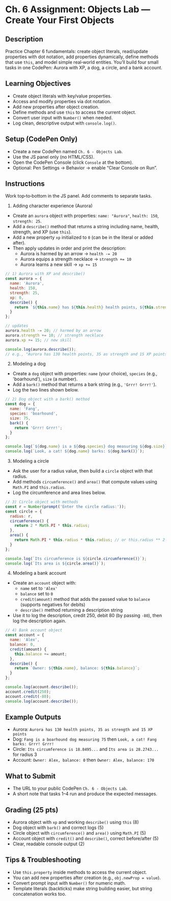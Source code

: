 # Ch. 6 Assignment: Objects Lab — Create Your First Objects

## Description

Practice Chapter 6 fundamentals: create object literals, read/update properties with dot notation, add properties dynamically, define methods that use `this`, and model simple real‑world entities. You’ll build four small tasks in one CodePen: Aurora with XP, a dog, a circle, and a bank account.

## Learning Objectives

- Create object literals with key/value properties.
- Access and modify properties via dot notation.
- Add new properties after object creation.
- Define methods and use `this` to access the current object.
- Convert user input with `Number()` when needed.
- Log clean, descriptive output with `console.log()`.

## Setup (CodePen Only)

- Create a new CodePen named `Ch. 6 - Objects Lab`.
- Use the JS panel only (no HTML/CSS).
- Open the CodePen Console (click `Console` at the bottom).
- Optional: Pen Settings → Behavior → enable “Clear Console on Run”.

## Instructions

Work top‑to‑bottom in the JS panel. Add comments to separate tasks.

1) Adding character experience (Aurora)
- Create an `aurora` object with properties: `name: "Aurora"`, `health: 150`, `strength: 25`.
- Add a `describe()` method that returns a string including name, health, strength, and XP (use `this`).
- Add a new property `xp` initialized to `0` (can be in the literal or added after).
- Then apply updates in order and print the description:
  - Aurora is harmed by an arrow → `health -= 20`
  - Aurora equips a strength necklace → `strength += 10`
  - Aurora learns a new skill → `xp += 15`

```js
// 1) Aurora with XP and describe()
const aurora = {
  name: 'Aurora',
  health: 150,
  strength: 25,
  xp: 0,
  describe() {
    return `${this.name} has ${this.health} health points, ${this.strength} as strength and ${this.xp} XP points`;
  }
};

// updates
aurora.health -= 20; // harmed by an arrow
aurora.strength += 10; // strength necklace
aurora.xp += 15; // new skill

console.log(aurora.describe());
// e.g., "Aurora has 130 health points, 35 as strength and 15 XP points"
```

2) Modeling a dog
- Create a `dog` object with properties: `name` (your choice), `species` (e.g., 'boarhound'), `size` (a number).
- Add a `bark()` method that returns a bark string (e.g., `'Grrr! Grrr!'`).
- Log the two lines shown below.

```js
// 2) Dog object with a bark() method
const dog = {
  name: 'Fang',
  species: 'boarhound',
  size: 75,
  bark() {
    return 'Grrr! Grrr!';
  }
};

console.log(`${dog.name} is a ${dog.species} dog measuring ${dog.size}`);
console.log(`Look, a cat! ${dog.name} barks: ${dog.bark()}`);
```

3) Modeling a circle
- Ask the user for a radius value, then build a `circle` object with that radius.
- Add methods `circumference()` and `area()` that compute values using `Math.PI` and `this.radius`.
- Log the circumference and area lines below.

```js
// 3) Circle object with methods
const r = Number(prompt('Enter the circle radius:'));
const circle = {
  radius: r,
  circumference() {
    return 2 * Math.PI * this.radius;
  },
  area() {
    return Math.PI * this.radius * this.radius; // or this.radius ** 2
  }
};

console.log(`Its circumference is ${circle.circumference()}`);
console.log(`Its area is ${circle.area()}`);
```

4) Modeling a bank account
- Create an `account` object with:
  - `name` set to `'Alex'`
  - `balance` set to `0`
  - `credit(amount)` method that adds the passed value to `balance` (supports negatives for debits)
  - `describe()` method returning a description string
- Use it to log the description, credit 250, debit 80 (by passing `-80`), then log the description again.

```js
// 4) Bank account object
const account = {
  name: 'Alex',
  balance: 0,
  credit(amount) {
    this.balance += amount;
  },
  describe() {
    return `Owner: ${this.name}, balance: ${this.balance}`;
  }
};

console.log(account.describe());
account.credit(250);
account.credit(-80);
console.log(account.describe());
```

## Example Outputs

- Aurora: `Aurora has 130 health points, 35 as strength and 15 XP points`
- Dog: `Fang is a boarhound dog measuring 75` then `Look, a cat! Fang barks: Grrr! Grrr!`
- Circle: `Its circumference is 18.8495...` and `Its area is 28.2743...` for radius 3
- Account: `Owner: Alex, balance: 0` then `Owner: Alex, balance: 170`

## What to Submit

- The URL to your public CodePen `Ch. 6 - Objects Lab`.
- A short note that tasks 1–4 run and produce the expected messages.

## Grading (25 pts)

- Aurora object with `xp` and working `describe()` using `this` (8)
- Dog object with `bark()` and correct logs (5)
- Circle object with `circumference()` and `area()` using `Math.PI` (5)
- Account object with `credit()` and `describe()`, correct before/after (5)
- Clear, readable console output (2)

## Tips & Troubleshooting

- Use `this.property` inside methods to access the current object.
- You can add new properties after creation (e.g., `obj.newProp = value`).
- Convert prompt input with `Number()` for numeric math.
- Template literals (backticks) make string building easier, but string concatenation works too.
